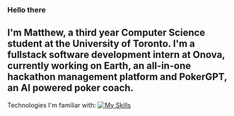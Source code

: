 ### Hello there
I'm Matthew, a third year Computer Science student at the University of Toronto.
I'm a fullstack software development intern at Onova, currently working on Earth, an all-in-one hackathon management platform and PokerGPT, an AI powered poker coach.
---
Technologies I'm familiar with:
[![My Skills](https://skillicons.dev/icons?i=js,ts,html,css,nodejs,react,nextjs,prisma,py,django,fastapi,flask,java,spring,supabase,postgres,linux,bash,c,gcp,git)](https://skillicons.dev)
<!--
**vyknight/vyknight** is a ✨ _special_ ✨ repository because its `README.md` (this file) appears on your GitHub profile.

Here are some ideas to get you started:

- 🔭 I’m currently working on ...
- 🌱 I’m currently learning ...
- 👯 I’m looking to collaborate on ...
- 🤔 I’m looking for help with ...
- 💬 Ask me about ...
- 📫 How to reach me: ...
- 😄 Pronouns: ...
- ⚡ Fun fact: ...
-->
